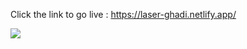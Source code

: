 Click the link to go live :
https://laser-ghadi.netlify.app/



<code><img src="https://raw.githubusercontent.com/arjun-sudo/Clock/master/assets/Screenshot from 2020-07-25 23-22-48.png"></code>

